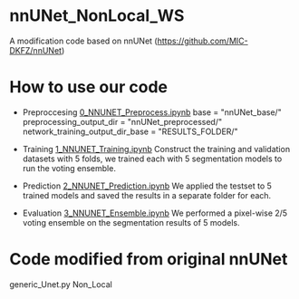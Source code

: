 # nnUNet_NonLocal_WS
A modification code based on nnUNet (https://github.com/MIC-DKFZ/nnUNet)

# How to use our code
- Preproccesing [0_NNUNET_Preprocess.ipynb](https://github.com/kevinkwshin/nnUNet_NonLocal_WS/blob/main/0_NNUNET_Preprocess.ipynb)
base = "nnUNet_base/"
preprocessing_output_dir = "nnUNet_preprocessed/"
network_training_output_dir_base = "RESULTS_FOLDER/"

- Training [1_NNUNET_Training.ipynb](https://github.com/kevinkwshin/nnUNet_NonLocal_WS/blob/main/1_NNUNET_Training.ipynb)
  Construct the training and validation datasets with 5 folds, we trained each with 5 segmentation models to run the voting ensemble.
- Prediction [2_NNUNET_Prediction.ipynb](https://github.com/kevinkwshin/nnUNet_NonLocal_WS/blob/main/2_NNUNET_Prediction.ipynb)
  We applied the testset to 5 trained models and saved the results in a separate folder for each.
- Evaluation [3_NNUNET_Ensemble.ipynb](https://github.com/kevinkwshin/nnUNet_NonLocal_WS/blob/main/3_NNUNET_Ensemble.ipynb)
  We performed a pixel-wise 2/5 voting ensemble on the segmentation results of 5 models.

# Code modified from original nnUNet
generic_Unet.py Non_Local

